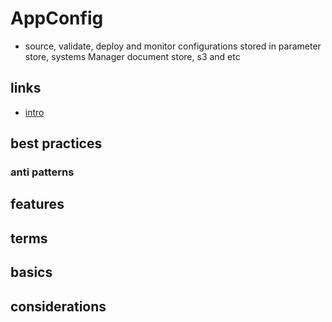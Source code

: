# AppConfig

- source, validate, deploy and monitor configurations stored in parameter store, systems Manager document store, s3 and etc

## links

- [intro](https://docs.aws.amazon.com/appconfig/latest/userguide/what-is-appconfig.html)

## best practices

### anti patterns

## features

## terms

## basics

## considerations
